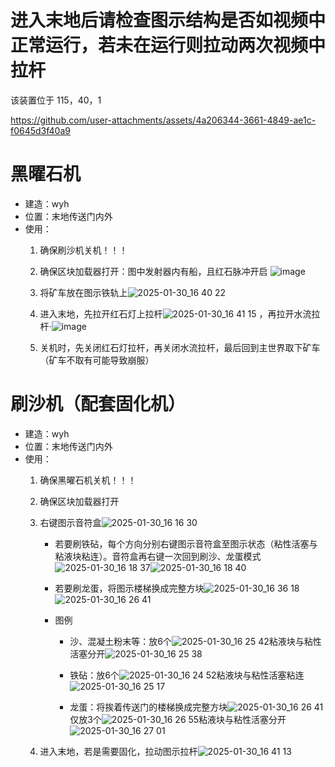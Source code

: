 # 进入末地后请检查图示结构是否如视频中正常运行，若未在运行则拉动两次视频中拉杆
该装置位于 115，40，1

https://github.com/user-attachments/assets/4a206344-3661-4849-ae1c-f0645d3f40a9


# 黑曜石机
- 建造：wyh
- 位置：末地传送门内外
- 使用：
  1. 确保刷沙机关机！！！
  2. 确保区块加载器打开：图中发射器内有船，且红石脉冲开启 ![image](https://github.com/user-attachments/assets/1e928f39-4f4d-45a4-ac9a-a301389c9b2c)
  3. 将矿车放在图示铁轨上![2025-01-30_16 40 22](https://github.com/user-attachments/assets/50e71ba5-07b7-49ef-acdd-897fd3d237c0)

  4. 进入末地，先拉开红石灯上拉杆![2025-01-30_16 41 15](https://github.com/user-attachments/assets/bb38c19d-c89c-4fa0-a8f5-f9caf00ab46c)
，再拉开水流拉杆·![image](https://github.com/user-attachments/assets/9d527453-0ec0-44cb-a045-140565c834ef)


  5. 关机时，先关闭红石灯拉杆，再关闭水流拉杆，最后回到主世界取下矿车（矿车不取有可能导致崩服）

# 刷沙机（配套固化机）
- 建造：wyh
- 位置：末地传送门内外
- 使用：
  1. 确保黑曜石机关机！！！
  2. 确保区块加载器打开
  3. 右键图示音符盒![2025-01-30_16 16 30](https://github.com/user-attachments/assets/c0d5ab9e-4b3f-43ad-818f-ae30edbfca3a)

      - 若要刷铁砧，每个方向分别右键图示音符盒至图示状态（粘性活塞与粘液块粘连）。音符盒再右键一次回到刷沙、龙蛋模式![2025-01-30_16 18 37](https://github.com/user-attachments/assets/b7b9b391-5244-4024-bcd4-669831b40eab)![2025-01-30_16 18 40](https://github.com/user-attachments/assets/3cd31ecd-c510-45bf-869c-c7fdaa5d994b)


      - 若要刷龙蛋，将图示楼梯换成完整方块![2025-01-30_16 36 18](https://github.com/user-attachments/assets/855f3b8e-3803-481d-92b7-acb1196b74f4)![2025-01-30_16 26 41](https://github.com/user-attachments/assets/a48b090a-4218-4a09-aec9-b63f72835cc4)

      - 图例
          - 沙、混凝土粉末等：放6个![2025-01-30_16 25 42](https://github.com/user-attachments/assets/4566a3ec-8c40-42bb-8d7b-4841dc125eea)粘液块与粘性活塞分开![2025-01-30_16 25 38](https://github.com/user-attachments/assets/a17f1042-604b-4851-b6c4-2996a80a1615)


          - 铁砧：放6个![2025-01-30_16 24 52](https://github.com/user-attachments/assets/01bf33b9-3e2c-401e-9baf-eb7b33855dc8)粘液块与粘性活塞粘连![2025-01-30_16 25 17](https://github.com/user-attachments/assets/778c4d97-0aa1-4466-a5a5-bd4312d056fb)


          - 龙蛋：将挨着传送门的楼梯换成完整方块![2025-01-30_16 26 41](https://github.com/user-attachments/assets/a48b090a-4218-4a09-aec9-b63f72835cc4)仅放3个![2025-01-30_16 26 55](https://github.com/user-attachments/assets/847055e2-69b0-4d0c-80ea-013b25f71f3e)粘液块与粘性活塞分开![2025-01-30_16 27 01](https://github.com/user-attachments/assets/5336a8a2-7422-4396-9aa8-76b16e79a659)




  4. 进入末地，若是需要固化，拉动图示拉杆![2025-01-30_16 41 13](https://github.com/user-attachments/assets/1d18fc05-0028-4013-a677-a70cda387345)


